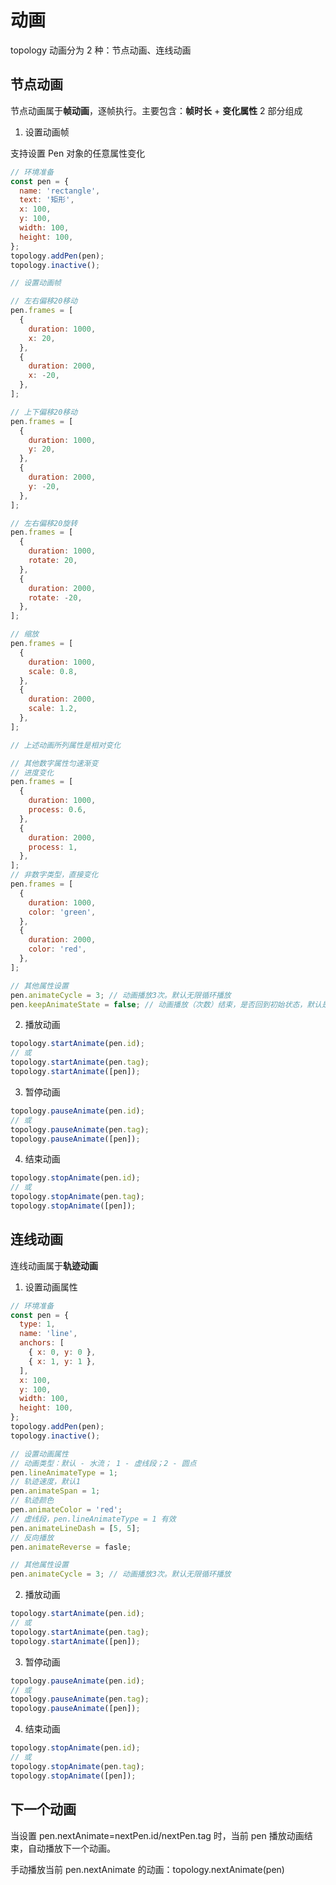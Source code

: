 # 动画

topology 动画分为 2 种：节点动画、连线动画

## 节点动画

节点动画属于**帧动画**，逐帧执行。主要包含：**帧时长** + **变化属性** 2 部分组成

1. 设置动画帧

支持设置 Pen 对象的任意属性变化

```js
// 环境准备
const pen = {
  name: 'rectangle',
  text: '矩形',
  x: 100,
  y: 100,
  width: 100,
  height: 100,
};
topology.addPen(pen);
topology.inactive();

// 设置动画帧

// 左右偏移20移动
pen.frames = [
  {
    duration: 1000,
    x: 20,
  },
  {
    duration: 2000,
    x: -20,
  },
];

// 上下偏移20移动
pen.frames = [
  {
    duration: 1000,
    y: 20,
  },
  {
    duration: 2000,
    y: -20,
  },
];

// 左右偏移20旋转
pen.frames = [
  {
    duration: 1000,
    rotate: 20,
  },
  {
    duration: 2000,
    rotate: -20,
  },
];

// 缩放
pen.frames = [
  {
    duration: 1000,
    scale: 0.8,
  },
  {
    duration: 2000,
    scale: 1.2,
  },
];

// 上述动画所列属性是相对变化

// 其他数字属性匀速渐变
// 进度变化
pen.frames = [
  {
    duration: 1000,
    process: 0.6,
  },
  {
    duration: 2000,
    process: 1,
  },
];
// 非数字类型，直接变化
pen.frames = [
  {
    duration: 1000,
    color: 'green',
  },
  {
    duration: 2000,
    color: 'red',
  },
];

// 其他属性设置
pen.animateCycle = 3; // 动画播放3次。默认无限循环播放
pen.keepAnimateState = false; // 动画播放（次数）结束，是否回到初始状态，默认是。
```

2. 播放动画

```js
topology.startAnimate(pen.id);
// 或
topology.startAnimate(pen.tag);
topology.startAnimate([pen]);
```

3. 暂停动画

```js
topology.pauseAnimate(pen.id);
// 或
topology.pauseAnimate(pen.tag);
topology.pauseAnimate([pen]);
```

4. 结束动画

```js
topology.stopAnimate(pen.id);
// 或
topology.stopAnimate(pen.tag);
topology.stopAnimate([pen]);
```

## 连线动画

连线动画属于**轨迹动画**

1. 设置动画属性

```js
// 环境准备
const pen = {
  type: 1,
  name: 'line',
  anchors: [
    { x: 0, y: 0 },
    { x: 1, y: 1 },
  ],
  x: 100,
  y: 100,
  width: 100,
  height: 100,
};
topology.addPen(pen);
topology.inactive();

// 设置动画属性
// 动画类型：默认 - 水流； 1 - 虚线段；2 - 圆点
pen.lineAnimateType = 1;
// 轨迹速度，默认1
pen.animateSpan = 1;
// 轨迹颜色
pen.animateColor = 'red';
// 虚线段，pen.lineAnimateType = 1 有效
pen.animateLineDash = [5, 5];
// 反向播放
pen.animateReverse = fasle;

// 其他属性设置
pen.animateCycle = 3; // 动画播放3次。默认无限循环播放
```

2. 播放动画

```js
topology.startAnimate(pen.id);
// 或
topology.startAnimate(pen.tag);
topology.startAnimate([pen]);
```

3. 暂停动画

```js
topology.pauseAnimate(pen.id);
// 或
topology.pauseAnimate(pen.tag);
topology.pauseAnimate([pen]);
```

4. 结束动画

```js
topology.stopAnimate(pen.id);
// 或
topology.stopAnimate(pen.tag);
topology.stopAnimate([pen]);
```

## 下一个动画

当设置 pen.nextAnimate=nextPen.id/nextPen.tag 时，当前 pen 播放动画结束，自动播放下一个动画。

手动播放当前 pen.nextAnimate 的动画：topology.nextAnimate(pen)
